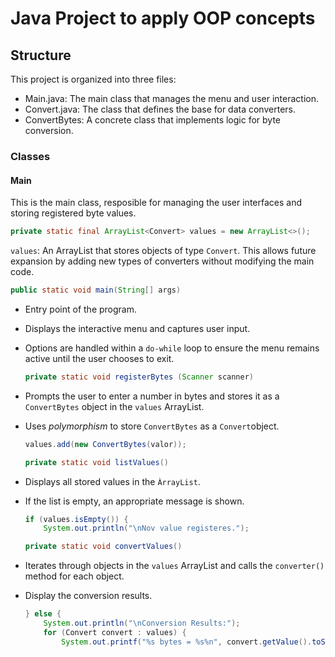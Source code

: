<h1>Java Project to apply OOP concepts</h1> 

<h2>Structure</h3>

This project is organized into three files:

- Main.java: The main class that manages the menu and user interaction.
- Convert.java: The class that defines the base for data converters.
- ConvertBytes: A concrete class that implements logic for byte conversion.

<h3>Classes</h3>

<h4>Main</h4>
  
This is the main class, resposible for managing the user interfaces and storing registered byte values.


```java
private static final ArrayList<Convert> values = new ArrayList<>();
```

```values```: An ArrayList that stores objects of type ```Convert```. This allows future expansion by adding new types of converters without modifying the main code.

  ```java
  public static void main(String[] args)
  ```

- Entry point of the program.
- Displays the interactive menu and captures user input.
- Options are handled within a ```do-while``` loop to ensure the menu remains active until the user chooses to exit.

  ```java
  private static void registerBytes (Scanner scanner)
  ```

- Prompts the user to enter a number in bytes and stores it as a ```ConvertBytes``` object in the ```values``` ArrayList.
- Uses _polymorphism_ to store ```ConvertBytes``` as a ```Convert```object.

  ```java
  values.add(new ConvertBytes(valor));
  ```
  
  ```java
  private static void listValues()
  ```

- Displays all stored values in the ```ÀrrayList```.
- If the list is empty, an appropriate message is shown.

  ```java
  if (values.isEmpty()) {
      System.out.println("\nNov value registeres.");
  ```

  ```java
  private static void convertValues()
  ```

- Iterates through objects in the ```values``` ArrayList and calls the ```converter()``` method for each object.
- Display the conversion results.

  ```java
  } else {
      System.out.println("\nConversion Results:");
      for (Convert convert : values) {
          System.out.printf("%s bytes = %s%n", convert.getValue().toString(), convert.converter());
  ```
